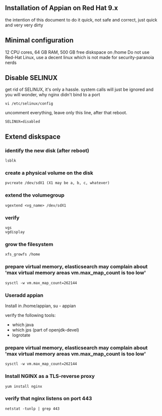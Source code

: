 ## Installation of Appian on Red Hat 9.x

the intention of this document to do it quick, not safe and correct, just 
quick and very very dirty

## Minimal configuration

12 CPU cores, 64 GB RAM, 500 GB free diskspace on /home
Do not use Red-Hat Linux, use a decent linux which is not made for security-paranoia nerds


## Disable SELINUX

get rid of SELINUX, it's only a hassle. system calls will just be ignored
and you will wonder, why nginx didn't bind to a port

```
vi /etc/selinux/config
```

uncomment everything, leave only this line, after that reboot.

```
SELINUX=disabled
```


## Extend diskspace

### identify the new disk (after reboot)
```
lsblk
```

### create a physical volume on the disk
```
pvcreate /dev/sdX1 (X1 may be a, b, c, whatever)
```
### extend the volumegroup
```
vgextend <vg_name> /dev/sdX1
```

### verify

```
vgs
vgdisplay
```

### grow the filesystem
```
xfs_growfs /home
```

### prepare virtual memory, elasticsearch may complain about 'max virtual memory areas vm.max_map_count is too low'

```
sysctl -w vm.max_map_count=262144
```

### Useradd appian

Install in /home/appian, su - appian

verify the following tools:
- which java
- which jps (part of openjdk-devel)
- logrotate

### prepare virtual memory, elasticsearch may complain about 'max virtual memory areas vm.max_map_count is too low'

```
sysctl -w vm.max_map_count=262144
```


### Install NGINX as a TLS-reverse proxy

```
yum install nginx
```


### verify that nginx listens on port 443

```
netstat -tunlp | grep 443
```




